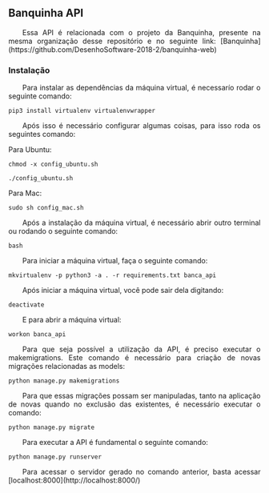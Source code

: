 ## Banquinha API

<p align="justify">&emsp;&emsp;Essa API é relacionada com o projeto da Banquinha, presente na mesma organização desse repositório e no seguinte link:
[Banquinha](https://github.com/DesenhoSoftware-2018-2/banquinha-web)</p>

### Instalação

<p align="justify">&emsp;&emsp;Para instalar as dependências da máquina virtual, é necessarío rodar o seguinte comando:</p>

```
pip3 install virtualenv virtualenvwrapper
```

<p align="justify">&emsp;&emsp;Após isso é necessário configurar algumas coisas, para isso roda os seguintes comando:</p>

Para Ubuntu:
```
chmod -x config_ubuntu.sh
```
```
./config_ubuntu.sh
```

Para Mac:
```
sudo sh config_mac.sh
```

<p align="justify">&emsp;&emsp;Após a instalação da máquina virtual, é necessário abrir outro terminal ou rodando o seguinte comando:</p>

```
bash
```

<p align="justify">&emsp;&emsp;Para iniciar a máquina virtual, faça o seguinte comando:</p>

```
mkvirtualenv -p python3 -a . -r requirements.txt banca_api
```

<p align="justify">&emsp;&emsp;Após iniciar a máquina virtual, você pode sair dela digitando:</p>

```
deactivate
```

<p align="justify">&emsp;&emsp;E para abrir a máquina virtual:</p>

```
workon banca_api
```

<p align="justify">&emsp;&emsp;Para que seja possível a utilização da API, é preciso executar o makemigrations. Este comando é necessário para criação de novas migrações relacionadas as models:</p>

```
python manage.py makemigrations
```

<p align="justify">&emsp;&emsp;Para que essas migrações possam ser manipuladas, tanto na aplicação de novas quando no exclusão das existentes, é necessário executar o comando:</p>

```
python manage.py migrate
```

<p align="justify">&emsp;&emsp;Para executar a API é fundamental o seguinte comando: </p>

```
python manage.py runserver
```

<p align="justify">&emsp;&emsp;Para acessar o servidor gerado no comando anterior, basta acessar [localhost:8000](http://localhost:8000/)</p>
